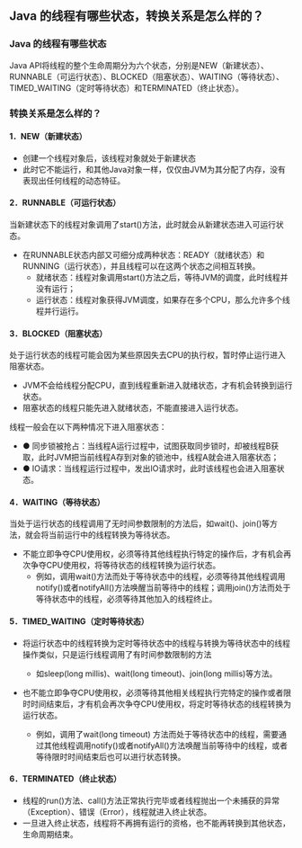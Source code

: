 ## Java 的线程有哪些状态，转换关系是怎么样的？
### Java 的线程有哪些状态
Java API将线程的整个生命周期分为六个状态，分别是NEW（新建状态）、RUNNABLE（可运行状态）、BLOCKED（阻塞状态）、WAITING（等待状态）、TIMED_WAITING（定时等待状态）和TERMINATED（终止状态）。

### 转换关系是怎么样的？
#### 1．NEW（新建状态）
- 创建一个线程对象后，该线程对象就处于新建状态
- 此时它不能运行，和其他Java对象一样，仅仅由JVM为其分配了内存，没有表现出任何线程的动态特征。
#### 2．RUNNABLE（可运行状态）
当新建状态下的线程对象调用了start()方法，此时就会从新建状态进入可运行状态。
- 在RUNNABLE状态内部又可细分成两种状态：READY（就绪状态）和RUNNING（运行状态），并且线程可以在这两个状态之间相互转换。
    - 就绪状态：线程对象调用start()方法之后，等待JVM的调度，此时线程并没有运行；
    - 运行状态：线程对象获得JVM调度，如果存在多个CPU，那么允许多个线程并行运行。
#### 3．BLOCKED（阻塞状态）
处于运行状态的线程可能会因为某些原因失去CPU的执行权，暂时停止运行进入阻塞状态。
- JVM不会给线程分配CPU，直到线程重新进入就绪状态，才有机会转换到运行状态。
- 阻塞状态的线程只能先进入就绪状态，不能直接进入运行状态。

线程一般会在以下两种情况下进入阻塞状态：
- ● 同步锁被抢占：当线程A运行过程中，试图获取同步锁时，却被线程B获取，此时JVM把当前线程A存到对象的锁池中，线程A就会进入阻塞状态；
- ● IO请求：当线程运行过程中，发出IO请求时，此时该线程也会进入阻塞状态。
#### 4．WAITING（等待状态）
当处于运行状态的线程调用了无时间参数限制的方法后，如wait()、join()等方法，就会将当前运行中的线程转换为等待状态。
- 不能立即争夺CPU使用权，必须等待其他线程执行特定的操作后，才有机会再次争夺CPU使用权，将等待状态的线程转换为运行状态。
    - 例如，调用wait()方法而处于等待状态中的线程，必须等待其他线程调用notify()或者notifyAll()方法唤醒当前等待中的线程；调用join()方法而处于等待状态中的线程，必须等待其他加入的线程终止。

#### 5．TIMED_WAITING（定时等待状态）
- 将运行状态中的线程转换为定时等待状态中的线程与转换为等待状态中的线程操作类似，只是运行线程调用了有时间参数限制的方法
    - 如sleep(long millis)、wait(long timeout)、join(long millis)等方法。

- 也不能立即争夺CPU使用权，必须等待其他相关线程执行完特定的操作或者限时时间结束后，才有机会再次争夺CPU使用权，将定时等待状态的线程转换为运行状态。
    - 例如，调用了wait(long timeout) 方法而处于等待状态中的线程，需要通过其他线程调用notify()或者notifyAll()方法唤醒当前等待中的线程，或者等待限时时间结束后也可以进行状态转换。
#### 6．TERMINATED（终止状态）
- 线程的run()方法、call()方法正常执行完毕或者线程抛出一个未捕获的异常（Exception）、错误（Error），线程就进入终止状态。
- 一旦进入终止状态，线程将不再拥有运行的资格，也不能再转换到其他状态，生命周期结束。
